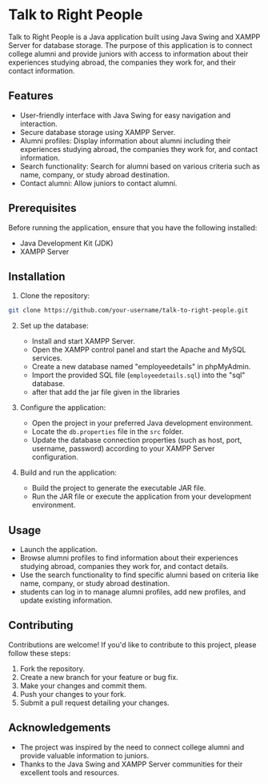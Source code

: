 # Talk to Right People

Talk to Right People is a Java application built using Java Swing and XAMPP Server for database storage. The purpose of this application is to connect college alumni and provide juniors with access to information about their experiences studying abroad, the companies they work for, and their contact information.

## Features

- User-friendly interface with Java Swing for easy navigation and interaction.
- Secure database storage using XAMPP Server.
- Alumni profiles: Display information about alumni including their experiences studying abroad, the companies they work for, and contact information.
- Search functionality: Search for alumni based on various criteria such as name, company, or study abroad destination.
- Contact alumni: Allow juniors to contact alumni.

## Prerequisites

Before running the application, ensure that you have the following installed:

- Java Development Kit (JDK)
- XAMPP Server

## Installation

1. Clone the repository:

```bash
git clone https://github.com/your-username/talk-to-right-people.git
```

2. Set up the database:

   - Install and start XAMPP Server.
   - Open the XAMPP control panel and start the Apache and MySQL services.
   - Create a new database named "employeedetails" in phpMyAdmin.
   - Import the provided SQL file (`employeedetails.sql`) into the "sql" database.
   - after that add the jar file given in the libraries

3. Configure the application:

   - Open the project in your preferred Java development environment.
   - Locate the `db.properties` file in the `src` folder.
   - Update the database connection properties (such as host, port, username, password) according to your XAMPP Server configuration.

4. Build and run the application:

   - Build the project to generate the executable JAR file.
   - Run the JAR file or execute the application from your development environment.

## Usage

- Launch the application.
- Browse alumni profiles to find information about their experiences studying abroad, companies they work for, and contact details.
- Use the search functionality to find specific alumni based on criteria like name, company, or study abroad destination.
- students can log in to manage alumni profiles, add new profiles, and update existing information.

## Contributing

Contributions are welcome! If you'd like to contribute to this project, please follow these steps:

1. Fork the repository.
2. Create a new branch for your feature or bug fix.
3. Make your changes and commit them.
4. Push your changes to your fork.
5. Submit a pull request detailing your changes.



## Acknowledgements

- The project was inspired by the need to connect college alumni and provide valuable information to juniors.
- Thanks to the Java Swing and XAMPP Server communities for their excellent tools and resources.
